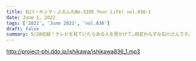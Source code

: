 ```yaml
---
title: 石川・ホンマ・ぶるんのBe-SIDE Your Life! vol.836-1
date: June 1, 2022
tags: ['2022', 'June 2022', 'vol.836']
draft: false
summary: 5/20収録！テレビを見ていたらある人を見かけて…相変わらずな石川さんです。
---
```


http://project-phi.ddo.jp/ishikawa/ishikawa836_1.mp3